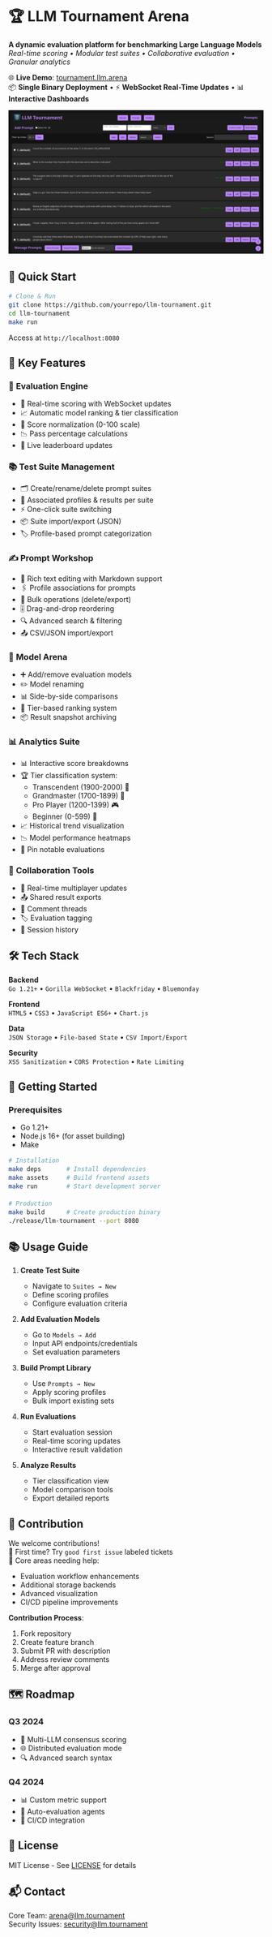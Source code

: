 # 🏆 LLM Tournament Arena

**A dynamic evaluation platform for benchmarking Large Language Models**  
*Real-time scoring • Modular test suites • Collaborative evaluation • Granular analytics*

🌐 **Live Demo**: [tournament.llm.arena](https://tournament.llm.arena)  
📦 **Single Binary Deployment** • ⚡ **WebSocket Real-Time Updates** • 📊 **Interactive Dashboards**

![UI Dashboard Preview](./assets/ui-prompt-manager.png)

## 🚀 Quick Start

```bash
# Clone & Run
git clone https://github.com/yourrepo/llm-tournament.git
cd llm-tournament
make run
```

Access at `http://localhost:8080`

## 🌟 Key Features

### 🧪 **Evaluation Engine**
- 🎯 Real-time scoring with WebSocket updates
- 📈 Automatic model ranking & tier classification
- 🧮 Score normalization (0-100 scale)
- 📉 Pass percentage calculations
- 🔄 Live leaderboard updates

### 📚 **Test Suite Management**
- 🗂️ Create/rename/delete prompt suites
- 🔗 Associated profiles & results per suite
- ⚡ One-click suite switching
- 📦 Suite import/export (JSON)
- 🏷️ Profile-based prompt categorization

### ✍️ **Prompt Workshop**
- 📝 Rich text editing with Markdown support
- 🖇️ Profile associations for prompts
- 🧩 Bulk operations (delete/export)
- 🎚️ Drag-and-drop reordering
- 🔍 Advanced search & filtering
- 📤 CSV/JSON import/export

### 🤖 **Model Arena**
- ➕ Add/remove evaluation models
- ✏️ Model renaming
- 📊 Side-by-side comparisons
- 🏅 Tier-based ranking system
- 📦 Result snapshot archiving

### 📊 **Analytics Suite**
- 📊 Interactive score breakdowns
- 🏆 Tier classification system:
  - Transcendent (1900-2000) 🌌
  - Grandmaster (1700-1899) 🥇
  - Pro Player (1200-1399) 🎮
  - Beginner (0-599) 🐣
- 📈 Historical trend visualization
- 📉 Model performance heatmaps
- 📌 Pin notable evaluations

### 👥 **Collaboration Tools**
- 🔄 Real-time multiplayer updates
- 📤 Shared result exports
- 💬 Comment threads
- 🏷️ Evaluation tagging
- 📅 Session history

## 🛠️ Tech Stack

**Backend**  
`Go 1.21+` • `Gorilla WebSocket` • `Blackfriday` • `Bluemonday`

**Frontend**  
`HTML5` • `CSS3` • `JavaScript ES6+` • `Chart.js`

**Data**  
`JSON Storage` • `File-based State` • `CSV Import/Export`

**Security**  
`XSS Sanitization` • `CORS Protection` • `Rate Limiting`

## 🏁 Getting Started

### Prerequisites
- Go 1.21+
- Node.js 16+ (for asset building)
- Make

```bash
# Installation
make deps       # Install dependencies
make assets     # Build frontend assets
make run        # Start development server

# Production
make build      # Create production binary
./release/llm-tournament --port 8080
```

## 📚 Usage Guide

1. **Create Test Suite**
   - Navigate to `Suites → New`
   - Define scoring profiles
   - Configure evaluation criteria

2. **Add Evaluation Models**
   - Go to `Models → Add`
   - Input API endpoints/credentials
   - Set evaluation parameters

3. **Build Prompt Library**
   - Use `Prompts → New`
   - Apply scoring profiles
   - Bulk import existing sets

4. **Run Evaluations**
   - Start evaluation session
   - Real-time scoring updates
   - Interactive result validation

5. **Analyze Results**
   - Tier classification view
   - Model comparison tools
   - Export detailed reports

## 🤝 Contribution

We welcome contributions!  
📌 First time? Try `good first issue` labeled tickets  
🔧 Core areas needing help:
- Evaluation workflow enhancements
- Additional storage backends
- Advanced visualization
- CI/CD pipeline improvements

**Contribution Process**:
1. Fork repository
2. Create feature branch
3. Submit PR with description
4. Address review comments
5. Merge after approval

## 🗺 Roadmap

### Q3 2024
- 🧠 Multi-LLM consensus scoring
- 🌐 Distributed evaluation mode
- 🔍 Advanced search syntax

### Q4 2024
- 📊 Custom metric support
- 🤖 Auto-evaluation agents
- 🔄 CI/CD integration

## 📜 License

MIT License - See [LICENSE](LICENSE) for details

## 📬 Contact

Core Team: [arena@llm.tournament](mailto:arena@llm.tournament)  
Security Issues: [security@llm.tournament](mailto:security@llm.tournament)

